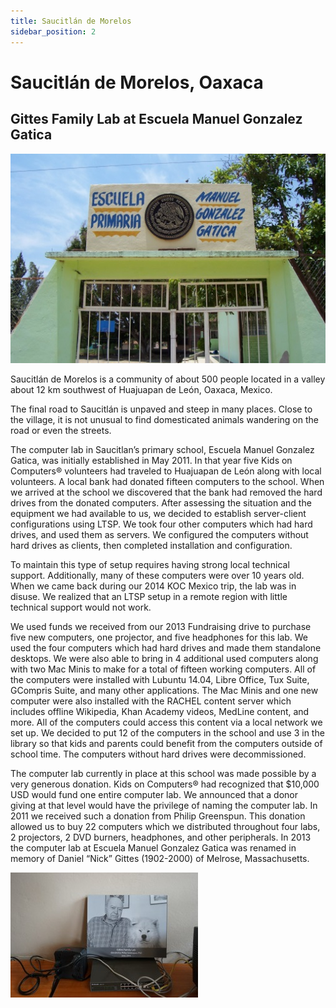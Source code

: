 ```yaml
---
title: Saucitlán de Morelos
sidebar_position: 2
---
```

# Saucitlán de Morelos, Oaxaca

## Gittes Family Lab at Escuela Manuel Gonzalez Gatica

![Escuela Manuel Gonzalez Gatica](/img/mexico/escuela_manuel_gonzales_gatica_1.jpg)

Saucitlán de Morelos is a community of about 500 people located in a valley about 12 km southwest of Huajuapan de León, Oaxaca, Mexico.

The final road to Saucitlán is unpaved and steep in many places. Close to the village, it is not unusual to find domesticated animals wandering on the road or even the streets.

The computer lab in Saucitlan’s primary school, Escuela Manuel Gonzalez Gatica, was initially established in May 2011. In that year five Kids on Computers® volunteers had traveled to Huajuapan de León along with local volunteers. A local bank had donated fifteen computers to the school. When we arrived at the school we discovered that the bank had removed the hard drives from the donated computers. After assessing the situation and the equipment we had available to us, we decided to establish server-client configurations using LTSP. We took four other computers which had hard drives, and used them as servers. We configured the computers without hard drives as clients, then completed installation and configuration.

To maintain this type of setup requires having strong local technical support. Additionally, many of these computers were over 10 years old. When we came back during our 2014 KOC Mexico trip, the lab was in disuse. We realized that an LTSP setup in a remote region with little technical support would not work.

We used funds we received from our 2013 Fundraising drive to purchase five new computers, one projector, and five headphones for this lab. We used the four computers which had hard drives and made them standalone desktops. We were also able to bring in 4 additional used computers along with two Mac Minis to make for a total of fifteen working computers. All of the computers were installed with Lubuntu 14.04, Libre Office, Tux Suite, GCompris Suite, and many other applications. The Mac Minis and one new computer were also installed with the RACHEL content server which includes offline Wikipedia, Khan Academy videos, MedLine content, and more. All of the computers could access this content via a local network we set up. We decided to put 12 of the computers in the school and use 3 in the library so that kids and parents could benefit from the computers outside of school time. The computers without hard drives were decommissioned.

The computer lab currently in place at this school was made possible by a very generous donation. Kids on Computers® had recognized that $10,000 USD would fund one entire computer lab. We announced that a donor giving at that level would have the privilege of naming the computer lab. In 2011 we received such a donation from Philip Greenspun. This donation allowed us to buy 22 computers which we distributed throughout four labs, 2 projectors, 2 DVD burners, headphones, and other peripherals. In 2013 the computer lab at Escuela Manuel Gonzalez Gatica was renamed in memory of Daniel “Nick” Gittes (1902-2000) of Melrose, Massachusetts.

![Escuela Manuel Gonzalez Gatica](/img/mexico/gittes_family_lab_1.jpg)
